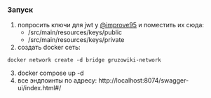 ### Запуск
1) попросить ключи для jwt у [@improve95](https://t.me/improve95)
и поместить их сюда:       
   - /src/main/resources/keys/public
   - /src/main/resources/keys/private
2) создать docker сеть:
```
docker network create -d bridge gruzowiki-network
```
3) docker compose up -d
4) все эндпоинты по адресу: http://localhost:8074/swagger-ui/index.html#/
